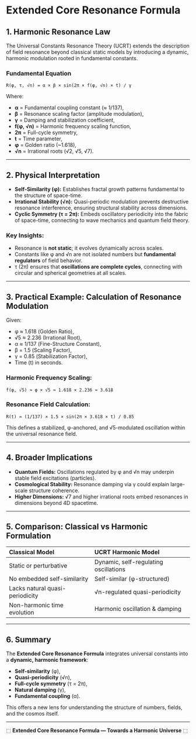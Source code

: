 # Extended Core Resonance Formula

## 1. Harmonic Resonance Law

The Universal Constants Resonance Theory (UCRT) extends the description of field resonance beyond classical static models by introducing a dynamic, harmonic modulation rooted in fundamental constants.

### Fundamental Equation

```
R(φ, τ, √⁡n) = α × β × sin(2π × f(φ, √⁡n) × t) / γ
```

Where:

* **α** = Fundamental coupling constant (≈ 1/137),
* **β** = Resonance scaling factor (amplitude modulation),
* **γ** = Damping and stabilization coefficient,
* **f(φ, √⁡n)** = Harmonic frequency scaling function,
* **2π** = Full-cycle symmetry,
* **t** = Time parameter,
* **φ** = Golden ratio (\~1.618),
* **√⁡n** = Irrational roots (√2, √5, √7).

---

## 2. Physical Interpretation

* **Self-Similarity (φ):** Establishes fractal growth patterns fundamental to the structure of space-time.
* **Irrational Stability (√⁡n):** Quasi-periodic modulation prevents destructive resonance interference, ensuring structural stability across dimensions.
* **Cyclic Symmetry (τ = 2π):** Embeds oscillatory periodicity into the fabric of space-time, connecting to wave mechanics and quantum field theory.

### Key Insights:

* Resonance is **not static**; it evolves dynamically across scales.
* Constants like φ and √⁡n are not isolated numbers but **fundamental regulators** of field behavior.
* τ (2π) ensures that **oscillations are complete cycles**, connecting with circular and spherical geometries at all scales.

---

## 3. Practical Example: Calculation of Resonance Modulation

Given:

* φ ≈ 1.618 (Golden Ratio),
* √5 ≈ 2.236 (Irrational Root),
* α ≈ 1/137 (Fine-Structure Constant),
* β = 1.5 (Scaling Factor),
* γ = 0.85 (Stabilization Factor),
* Time (t) in seconds.

### Harmonic Frequency Scaling:

```
f(φ, √5) ≈ φ × √5 ≈ 1.618 × 2.236 ≈ 3.618
```

### Resonance Field Calculation:

```
R(t) ≈ (1/137) × 1.5 × sin(2π × 3.618 × t) / 0.85
```

This defines a stabilized, φ-anchored, and √5-modulated oscillation within the universal resonance field.

---

## 4. Broader Implications

* **Quantum Fields:** Oscillations regulated by φ and √⁡n may underpin stable field excitations (particles).
* **Cosmological Stability:** Resonance damping via γ could explain large-scale structure coherence.
* **Higher Dimensions:** √7 and higher irrational roots embed resonances in dimensions beyond 4D spacetime.

---

## 5. Comparison: Classical vs Harmonic Formulation

| Classical Model                 | UCRT Harmonic Model                   |
| :------------------------------ | :------------------------------------ |
| Static or perturbative          | Dynamic, self-regulating oscillations |
| No embedded self-similarity     | Self-similar (φ-structured)           |
| Lacks natural quasi-periodicity | √⁡n-regulated quasi-periodicity       |
| Non-harmonic time evolution     | Harmonic oscillation & damping        |

---

## 6. Summary

The **Extended Core Resonance Formula** integrates universal constants into a **dynamic, harmonic framework**:

* **Self-similarity** (φ),
* **Quasi-periodicity** (√⁡n),
* **Full-cycle symmetry** (τ = 2π),
* **Natural damping** (γ),
* **Fundamental coupling** (α).

This offers a new lens for understanding the structure of numbers, fields, and the cosmos itself.

---

⬚ **Extended Core Resonance Formula — Towards a Harmonic Universe** ⬚
